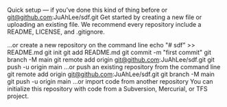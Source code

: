 Quick setup — if you’ve done this kind of thing before
or	
git@github.com:JuAhLee/sdf.git
Get started by creating a new file or uploading an existing file. We recommend every repository include a README, LICENSE, and .gitignore.

…or create a new repository on the command line
echo "# sdf" >> README.md
git init
git add README.md
git commit -m "first commit"
git branch -M main
git remote add origin git@github.com:JuAhLee/sdf.git
git push -u origin main
…or push an existing repository from the command line
git remote add origin git@github.com:JuAhLee/sdf.git
git branch -M main
git push -u origin main
…or import code from another repository
You can initialize this repository with code from a Subversion, Mercurial, or TFS project.

